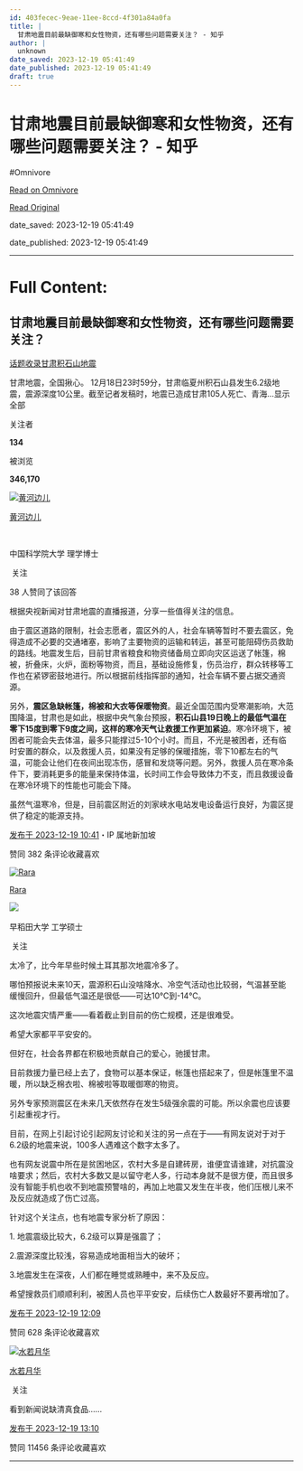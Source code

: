 ```yaml
---
id: 403fecec-9eae-11ee-8ccd-4f301a84a0fa
title: |
  甘肃地震目前最缺御寒和女性物资，还有哪些问题需要关注？ - 知乎
author: |
  unknown
date_saved: 2023-12-19 05:41:49
date_published: 2023-12-19 05:41:49
draft: true
---
```


# 甘肃地震目前最缺御寒和女性物资，还有哪些问题需要关注？ - 知乎
#Omnivore

[Read on Omnivore](https://omnivore.app/me/-18c83cb0e89)

[Read Original](https://www.zhihu.com/question/635612490/answer/3331452996)

date_saved: 2023-12-19 05:41:49

date_published: 2023-12-19 05:41:49

--- 

# Full Content: 

## 甘肃地震目前最缺御寒和女性物资，还有哪些问题需要关注？

[话题收录甘肃积石山地震](https://www.zhihu.com/topic/29082870)

甘肃地震，全国揪心。 12月18日23时59分，甘肃临夏州积石山县发生6.2级地震，震源深度10公里。截至记者发稿时，地震已造成甘肃105人死亡、青海…显示全部 ​

关注者

**134**

被浏览

**346,170**

[![黄河边儿](https://proxy-prod.omnivore-image-cache.app/0x0,s7tU8dPVCmGkXQCJEvATLBKm6dGUQFS2hYGm406oZBS0/https://picx.zhimg.com/v2-0fd0250f9351a36609cf1c86eb757e4e_l.jpg?source=2c26e567)](https://www.zhihu.com/people/mark-liu-6)

[黄河边儿](https://www.zhihu.com/people/mark-liu-6)

[​](https://www.zhihu.com/question/48510028)

中国科学院大学 理学博士

​ 关注

38 人赞同了该回答

根据央视新闻对甘肃地震的直播报道，分享一些值得关注的信息。

由于震区道路的限制，社会志愿者，震区外的人，社会车辆等暂时不要去震区，免得造成不必要的交通堵塞，影响了主要物资的运输和转运，甚至可能阻碍伤员救助的路线。地震发生后，目前甘肃省粮食和物资储备局立即向灾区运送了帐篷，棉被，折叠床，火炉，面粉等物资，而且，基础设施修复，伤员治疗，群众转移等工作也在紧锣密鼓地进行。所以根据前线指挥部的通知，社会车辆不要占据交通资源。 

另外，**震区急缺帐篷，棉被和大衣等保暖物资**。最近全国范围内受寒潮影响，大范围降温，甘肃也是如此，根据中央气象台预报，**积石山县19日晚上的最低气温在零下15度到零下9度之间，这样的寒冷天气让救援工作更加紧迫**。寒冷环境下，被困者可能会失去体温，最多只能撑过5-10个小时。而且，不光是被困者，还有临时安置的群众，以及救援人员，如果没有足够的保暖措施，零下10都左右的气温，可能会让他们在夜间出现冻伤，感冒和发烧等问题。另外，救援人员在寒冷条件下，要消耗更多的能量来保持体温，长时间工作会导致体力不支，而且救援设备在寒冷环境下的性能也可能会下降。

虽然气温寒冷，但是，目前震区附近的刘家峡水电站发电设备运行良好，为震区提供了稳定的能源支持。

[发布于 2023-12-19 10:41](https://www.zhihu.com/question/635612490/answer/3331452996)・IP 属地新加坡

​赞同 38​​2 条评论​收藏​喜欢

[![Rara](https://proxy-prod.omnivore-image-cache.app/0x0,slilfXRPdPne-5dfGxW_HEhDmRH4PYI15Z3LMwRdX5yc/https://picx.zhimg.com/v2-17168c8b86f15d94a012eebc61eeb5ad_l.jpg?source=1def8aca)](https://www.zhihu.com/people/rachelrui-qiu)

[Rara](https://www.zhihu.com/people/rachelrui-qiu)

[​](https://www.zhihu.com/question/48510028)​![](https://proxy-prod.omnivore-image-cache.app/0x0,sEQaOWrSM4sYxMszrQ6lhsM51WgM5AvlqxCkeG6GJZz4/https://pic1.zhimg.com/v2-4812630bc27d642f7cafcd6cdeca3d7a.jpg?source=88ceefae)

早稻田大学 工学硕士

​ 关注

太冷了，比今年早些时候土耳其那次地震冷多了。

哪怕预报说未来10天，震源积石山没啥降水、冷空气活动也比较弱，气温甚至能缓慢回升，但最低气温还是很低——可达10℃到-14℃。

这次地震灾情严重——看着截止到目前的伤亡规模，还是很难受。

希望大家都平平安安的。

但好在，社会各界都在积极地贡献自己的爱心，驰援甘肃。

目前救援力量已经上去了，食物可以基本保证，帐篷也搭起来了，但是帐篷里不温暖，所以缺乏棉衣啦、棉被啦等取暖御寒的物资。

另外专家预测震区在未来几天依然存在发生5级强余震的可能。所以余震也应该要引起重视才行。

目前，在网上引起讨论引起网友讨论和关注的另一点在于——有网友说对于对于6.2级的地震来说，100多人遇难这个数字太多了。

也有网友说震中所在是贫困地区，农村大多是自建砖房，谁便宜请谁建，对抗震没啥要求；然后，农村大多数又是以留守老人多，行动本身就不是很方便，而且很多没有智能手机也收不到地震预警啥的，再加上地震又发生在半夜，他们压根儿来不及反应就造成了伤亡过高。

针对这个关注点，也有地震专家分析了原因：

1\. 地震震级比较大，6.2级可以算是强震了；

2.震源深度比较浅，容易造成地面相当大的破坏；

3.地震发生在深夜，人们都在睡觉或熟睡中，来不及反应。

希望搜救员们顺顺利利，被困人员也平平安安，后续伤亡人数最好不要再增加了。

[发布于 2023-12-19 12:09](https://www.zhihu.com/question/635612490/answer/3331536796)

​赞同 62​​8 条评论​收藏​喜欢

[![水若月华](https://proxy-prod.omnivore-image-cache.app/0x0,sYPOst_vEAudSx_wTU8sqAW1P6hYvsnvtGO6ogPfY6n0/https://picx.zhimg.com/v2-abed1a8c04700ba7d72b45195223e0ff_l.jpg?source=1def8aca)](https://www.zhihu.com/people/shi-wei-30-75)

[水若月华](https://www.zhihu.com/people/shi-wei-30-75)

​ 关注

看到新闻说缺清真食品……

[发布于 2023-12-19 13:10](https://www.zhihu.com/question/635612490/answer/3331594660)

​赞同 114​​56 条评论​收藏​喜欢

---

